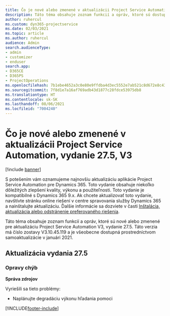 ```yaml
---
title: Čo je nové alebo zmenené v aktualizácii Project Service Automation, vydanie 27.5, oprava V3
description: Táto téma obsahuje zoznam funkcií a opráv, ktoré sú dostupné v aktualizácii Project Service Automation, vydanie 27.5, oprava V3.
author: ruhercul
ms.custom: dyn365-projectservice
ms.date: 02/03/2021
ms.topic: article
ms.author: ruhercul
audience: Admin
search.audienceType:
- admin
- customizer
- enduser
search.app:
- D365CE
- D365PS
- ProjectOperations
ms.openlocfilehash: 7b1ebe4652a3c0e80e9ffdba4d3ec5552e7ab521c8d672e8c43dbbcf461a92d6
ms.sourcegitcommit: 7f8d1e7a16af769adb43d1877c28fdce53975db8
ms.translationtype: HT
ms.contentlocale: sk-SK
ms.lasthandoff: 08/06/2021
ms.locfileid: "7004240"
---
```

# <a name="whats-new-or-changed-in-project-service-automation-update-release-275-v3"></a>Čo je nové alebo zmenené v aktualizácii Project Service Automation, vydanie 27.5, V3

[!include [banner](../includes/psa-now-project-operations.md)]

S potešením vám oznamujeme najnovšiu aktualizáciu aplikácie Project Service Automation pre Dynamics 365. Toto vydanie obsahuje niekoľko dôležitých zlepšení kvality, výkonu a použiteľnosti. Toto vydanie je kompatibilné s Dynamics 365 9.x. Ak chcete aktualizovať toto vydanie, navštívte stránku online riešení v centre spravovania služby Dynamics 365 a nainštalujte aktualizáciu. Ďalšie informácie sa dozviete v časti [Inštalácia, aktualizácia alebo odstránenie preferovaného riešenia](/power-platform/admin/install-remove-preferred-solution).

Táto téma obsahuje zoznam funkcií a opráv, ktoré sú nové alebo zmenené pre aktualizáciu Project Service Automation V3, vydanie 27.5. Táto verzia má číslo zostavy V3.10.45.119 a je všeobecne dostupná prostredníctvom samoaktualizácie v januári 2021.

## <a name="update-release-275"></a>Aktualizácia vydania 27.5

### <a name="bug-fixes"></a>Opravy chýb


**Správa zdrojov**

Vyriešili sa tieto problémy:

- Naplánujte degradáciu výkonu hľadania pomoci


[!INCLUDE[footer-include](../includes/footer-banner.md)]
